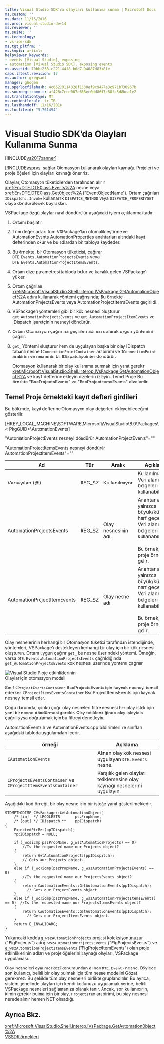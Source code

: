 ```yaml
---
title: Visual Studio SDK'da olayları kullanıma sunma | Microsoft Docs
ms.custom: ''
ms.date: 11/15/2016
ms.prod: visual-studio-dev14
ms.reviewer: ''
ms.suite: ''
ms.technology:
- vs-ide-sdk
ms.tgt_pltfrm: ''
ms.topic: article
helpviewer_keywords:
- events [Visual Studio], exposing
- automation [Visual Studio SDK], exposing events
ms.assetid: 70bbc258-c221-44f8-b0d7-94087d83b8fe
caps.latest.revision: 17
ms.author: gregvanl
manager: ghogen
ms.openlocfilehash: 4c65220114328f1630ef9c9457a3c971b730957b
ms.sourcegitcommit: af428c7ccd007e668ec0dd8697c88fc5d8bca1e2
ms.translationtype: MT
ms.contentlocale: tr-TR
ms.lasthandoff: 11/16/2018
ms.locfileid: "51761494"
---
```

# <a name="exposing-events-in-the-visual-studio-sdk"></a>Visual Studio SDK’da Olayları Kullanıma Sunma
[!INCLUDE[vs2017banner](../../includes/vs2017banner.md)]

[!INCLUDE[vsprvs](../../includes/vsprvs-md.md)] sağlar Otomasyon kullanarak olayları kaynağı. Projeleri ve proje öğeleri için olayları kaynağı öneririz.  
  
 Olaylar, Otomasyon tüketicilerden tarafından alınır <xref:EnvDTE.DTEClass.Events%2A> nesne veya <xref:EnvDTE.DTEClass.GetObject%2A> ("EventObjectName"). Ortam çağrıları `IDispatch::Invoke` kullanarak `DISPATCH_METHOD` veya `DISPATCH_PROPERTYGET` olaya döndürülecek bayrakları.  
  
 VSPackage özgü olaylar nasıl döndürülür aşağıdaki işlem açıklanmaktadır.  
  
1. Ortamı başlatır.  
  
2. Tüm değer adları tüm VSPackage'ları otomatikleştirme ve AutomationEvents AutomationProperties anahtarları altındaki kayıt defterinden okur ve bu adlardan bir tabloya kaydeder.  
  
3. Bu örnekte, bir Otomasyon tüketicisi, çağıran `DTE.Events.AutomationProjectsEvents` veya `DTE.Events.AutomationProjectItemsEvents`.  
  
4. Ortam dize parametresi tabloda bulur ve karşılık gelen VSPackage'ı yükler.  
  
5. Ortam çağrıları <xref:Microsoft.VisualStudio.Shell.Interop.IVsPackage.GetAutomationObject%2A> adını kullanarak yöntemi çağrısında; Bu örnekte, AutomationProjectsEvents veya AutomationProjectItemsEvents geçirildi.  
  
6. VSPackage'ı yöntemleri gibi bir kök nesnesi oluşturur `get_AutomationProjectsEvents` ve `get_AutomationProjectItemEvents` ve IDispatch işaretçinin nesneyi döndürür.  
  
7. Ortam Otomasyon çağrısına geçirilen adı esas alarak uygun yöntemini çağırır.  
  
8. `get_` Yöntemi oluşturur hem de uygulayan başka bir olay IDispatch tabanlı nesne `IConnectionPointContainer` arabirimi ve `IConnectionPoint` arabirim ve nesnenin bir IDispatchpointer döndürür.  
  
   Otomasyon kullanarak bir olay kullanıma sunmak için yanıt gerekir <xref:Microsoft.VisualStudio.Shell.Interop.IVsPackage.GetAutomationObject%2A> ve kayıt defterine ekleyin dizelerin izleyin. Temel Proje Bu örnekte "BscProjectsEvents" ve "BscProjectItemsEvents" dizelerdir.  
  
## <a name="registry-entries-from-the-basic-project-sample"></a>Temel Proje örnekteki kayıt defteri girdileri  
 Bu bölümde, kayıt defterine Otomasyon olay değerleri ekleyebileceğimi gösterilir.  
  
 [HKEY_LOCAL_MACHINE\SOFTWARE\Microsoft\VisualStudio\8.0\Packages\\< PkgGUID\>\AutomationEvents]  
  
 "AutomationProjectEvents nesneyi döndürür AutomationProjectEvents"=""  
  
 "AutomationProjectItemsEvents nesneyi döndürür AutomationProjectItemEvents"=""  
  
|Ad|Tür|Aralık|Açıklama|  
|----------|----------|-----------|-----------------|  
|Varsayılan (@)|REG_SZ|Kullanılmıyor|Kullanılmayan. Veri alanı belgeleri için kullanabilirsiniz.|  
|AutomationProjectsEvents|REG_SZ|Olay nesnesinin adı.|Anahtar adı yalnızca büyük/küçük harf geçerlidir. Veri alanı belgeleri için kullanabilirsiniz.<br /><br /> Bu örnek, temel proje örnekten gelir.|  
|AutomationProjectItemEvents|REG_SZ|Olay nesne adı|Anahtar adı yalnızca büyük/küçük harf geçerlidir. Veri alanı belgeleri için kullanabilirsiniz.<br /><br /> Bu örnek, temel proje örnekten gelir.|  
  
 Olay nesnelerinin herhangi bir Otomasyon tüketici tarafından istendiğinde, yöntemleri, VSPackage'ı destekleyen herhangi bir olay için bir kök nesnesi oluşturun. Ortam uygun çağırır `get_` bu nesne üzerindeki yöntemi. Örneğin, varsa `DTE.Events.AutomationProjectsEvents` çağrıldığında `get_AutomationProjectsEvents` kök nesnesi üzerinde yöntemi çağrılır.  
  
 ![Visual Studio Proje etkinliklerinin](../../extensibility/internals/media/projectevents.gif "ProjectEvents")  
Olaylar için otomasyon modeli  
  
 Sınıf `CProjectEventsContainer` BscProjectsEvents için kaynak nesneyi temsil ederken `CProjectItemsEventsContainer` BscProjectItemsEvents için kaynak nesneyi temsil eder.  
  
 Çoğu durumda, çünkü çoğu olay nesneleri filtre nesnesi her olay istek için yeni bir nesne döndürmesi gerekir. Olay tetiklendiğinde olay işleyicisi çağrılışıysa doğrulamak için bu filtreyi denetleyin.  
  
 AutomationEvents.h ve AutomationEvents.cpp bildirimleri ve sınıfları aşağıdaki tabloda uygulamaları içerir.  
  
|örneği|Açıklama|  
|-----------|-----------------|  
|`CAutomationEvents`|Alınan olay kök nesnesi uygulayan `DTE.Events` nesne.|  
|`CProjectsEventsContainer` ve `CProjectItemsEventsContainer`|Karşılık gelen olayları tetiklemesine olay kaynağı nesnelerini uygulayın.|  
  
 Aşağıdaki kod örneği, bir olay nesne için bir isteğe yanıt gösterilmektedir.  
  
```cpp#  
STDMETHODIMP CVsPackage::GetAutomationObject(  
    /* [in]  */ LPCOLESTR       pszPropName,   
    /* [out] */ IDispatch **    ppIDispatch)  
{  
    ExpectedPtrRet(ppIDispatch);  
    *ppIDispatch = NULL;  
  
    if (_wcsicmp(pszPropName, g_wszAutomationProjects) == 0)   
        //Is the requested name our Projects object?  
    {  
        return GetAutomationProjects(ppIDispatch);  
        // Gets our Projects object.  
    }  
    else if (_wcsicmp(pszPropName, g_wszAutomationProjectsEvents) == 0)  
        //Is the requested name our ProjectsEvents object?  
    {  
        return CAutomationEvents::GetAutomationEvents(ppIDispatch);  
          // Gets our ProjectEvents object.  
    }  
    else if (_wcsicmp(pszPropName, g_wszAutomationProjectItemsEvents) == 0)  //Is the requested name our ProjectsItemsEvents object?  
    {  
        return CAutomationEvents::GetAutomationEvents(ppIDispatch);  
          // Gets our ProjectItemsEvents object.  
    }  
    return E_INVALIDARG;  
}  
```  
  
 Yukarıdaki kodda `g_wszAutomationProjects` projesi koleksiyonunuzun ("FigProjects") adı `g_wszAutomationProjectsEvents` ("FigProjectsEvents") ve `g_wszAutomationProjectItemsEvents` ("FigProjectItemEvents") olan proje etkinliklerinin adları ve proje öğelerini kaynağı olayları, VSPackage uygulaması.  
  
 Olay nesneleri aynı merkezi konumundan alınan `DTE.Events` nesne. Böylece son kullanıcı, belirli bir olay bulmak için tüm nesne modelini Gözat gerekmez. Bu şekilde tüm olay nesneleri birlikte gruplandırılır. Bu ayrıca, sistem genelinde olayları için kendi kodunuzu uygulamak yerine, belirli VSPackage nesneleri sağlamanıza olanak tanır. Ancak, son kullanıcının, kimin gerekir bulma için bir olay, `ProjectItem` arabirimi, bu olay nesnesi nerede alınır hemen NET olmadığı.  
  
## <a name="see-also"></a>Ayrıca Bkz.  
 <xref:Microsoft.VisualStudio.Shell.Interop.IVsPackage.GetAutomationObject%2A>   
 [VSSDK örnekleri](../../misc/vssdk-samples.md)

